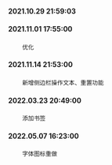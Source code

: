 #### 2021.10.29 21:59:03

#### 2021.11.01 17:55:00

```
	优化
```

#### 2021.11.14 21:53:00

```
	新增侧边栏操作文本、重置功能
```

#### 2022.03.23 20:49:00

```
	添加书签
```

#### 2022.05.07 16:23:00

```
	字体图标重做
```
